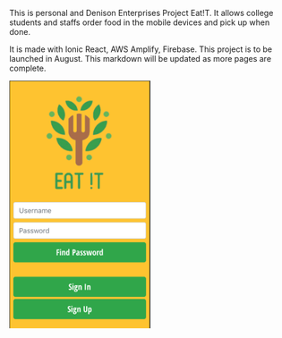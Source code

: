 This is personal and Denison Enterprises Project Eat!T.
It allows college students and staffs order food in the mobile devices
and pick up when done.

It is made with Ionic React, AWS Amplify, Firebase.
This project is to be launched in August. This markdown
will be updated as more pages are complete.

<img
    src="./src/assets/screenShots/loginScreen.png"
    width="50%"
    alt="sign-in-page"/>
